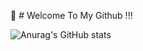 👋 # Welcome To My Github !!!

![Anurag's GitHub stats](https://github-readme-stats.vercel.app/api?username=pois689&hide=stars,contribsshow_icons=true&theme=radical)


